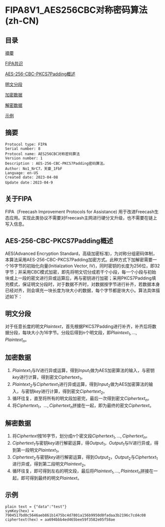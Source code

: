 # FIPA8V1_AES256CBC对称密码算法(zh-CN)

## 目录

[摘要](#摘要)

[FIPA共识](#FIPA共识)

[AES-256-CBC-PKCS7Padding概述](#AES-256-CBC-PKCS7Padding概述)

[明文分段](#明文分段)

[加密数据](#加密数据)

[解密数据](#解密数据)

[示例](#示例)

## 摘要
```
Protocol type: FIPA
Serial number: 8
Protocol name: AES256CBC对称密码算法
Version number: 1
Description : AES-256-CBC-PKCS7Padding密码算法。
Author: No1_NrC7，天豪_1FbF
Language: en-US
Created date: 2023-04-08
Update date：2023-04-9
```
## 关于FIPA
FIPA（Freecash Improvement Protocols for Assistance) 用于改进Freecash生态应用。实现此类协议不需要对Freecash主网进行硬分叉升级，也不需要在链上写入信息。

## AES-256-CBC-PKCS7Padding概述
AES(Advanced Encryption Standard，高级加密标准)，为对称分组密码体制，本算法采用AES-256-CBC-PKCS7Padding加密方式。此种方式下加解密需要一个16字节的初始化向量(Initialzation Vector, IV)，同时密钥的长度为256位，即32字节；并采用CBC模式加密，即先将明文切分成若干个小段，每一个小段与初始块或上一段的密文进行异或运算后，再与密钥进行加密；采用PKCS7Padding填充模式，保证明文分段时，对于数据不齐时，对数据按字节进行补齐，若数据本身已经对齐，则会填充一块长度为块大小的数据，每个字节都是块大小。算法具体描述如下：

## 明文分段

对于任意长度的明文$Plaintext$，首先根据PKCS7Padding进行补齐，补齐后将数据分段，每块大小为16字节。分段后得到n个明文段，即$Plaintext_1,...,Plaintext_n$。

## 加密数据

1. $Plaintext_1$与IV进行异或运算，得到$Input_1$做为AES加密算法的输入，与密钥$key$进行计算，得到密文$Ciphertext_1$。
2. $Plaintext_2$与$Ciphertext_1$进行异或运算，得到$Input_2$做为AES加密算法的输入，与密钥$key$进行计算，得到密文$Ciphertext_2$。
3. 循环往复，直至将所有的明文段加密完，最后一次得到密文$Ciphertext_n$。
4. 将$Ciphertext_1，...,Ciphertext_n$拼接在一起，即为最终的密文$Ciphertext$。

## 解密数据

1. 将$Ciphertext$按16字节，划分成n个密文段$Ciphertext_1,...,Ciphertext_n$。
2. $Ciphertext_1$与密钥$key$进行解密运算，得$Output_1$，$Output_1$与IV进行异或，得到第一段明文$Plaintext_1$。
3. $Ciphertext_2$与密钥$key$进行解密运算，得到$Output_2$，$Output_2$与$Ciphertext_1$进行异或，得到第二段明文$Plaintext_2$。
4. 循环往复，即可得到左右的明文段，最后将$Plaintext_1,...,Plaintext_n$拼接在一起，即可得到最终的明文$Plaintext$。

## 示例
```
plain text = {"data":"test"}
symKey(hex) = 7904517bd0c5646aeb861b1475bc4d7801a156b9950d0fadaa3b2196c7cd4c08
ciphertext(hex) = aa694bbb4ed465bee59f3582e05f58ae
```